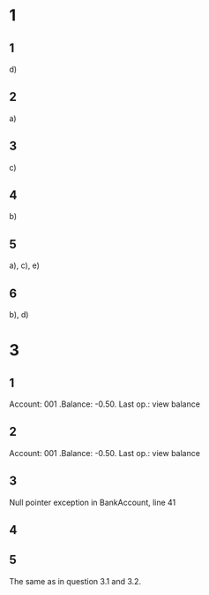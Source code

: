 1
===

1
---
d)

2
---
a)

3
---
c)

4
---
b)

5
---
a), c), e)


6
---
b), d)


3
===

1
---
Account: 001 .Balance: -0.50. Last op.: view balance

2
---
Account: 001 .Balance: -0.50. Last op.: view balance

3
---

Null pointer exception in BankAccount, line 41

4
---



5
---
The same as in question 3.1 and 3.2.